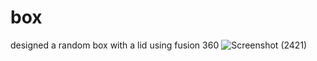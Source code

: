 # box
designed a random box with a lid using fusion 360
![Screenshot (2421)](https://user-images.githubusercontent.com/90607992/134926696-83b2f282-7f54-4087-b5c9-fadf83a3d4a2.png)

